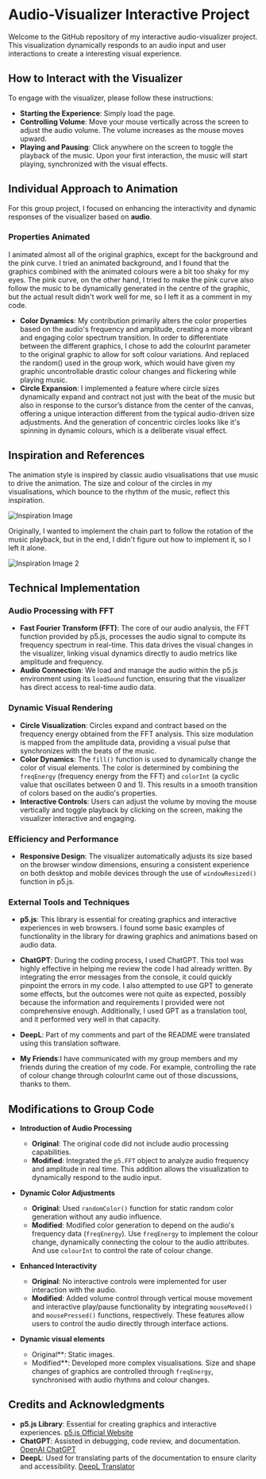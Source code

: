 # Audio-Visualizer Interactive Project

Welcome to the GitHub repository of my interactive audio-visualizer project. This visualization dynamically responds to an audio input and user interactions to create a interesting visual experience.

## How to Interact with the Visualizer

To engage with the visualizer, please follow these instructions:

- **Starting the Experience**: Simply load the page.
- **Controlling Volume**: Move your mouse vertically across the screen to adjust the audio volume. The volume increases as the mouse moves upward.
- **Playing and Pausing**: Click anywhere on the screen to toggle the playback of the music. Upon your first interaction, the music will start playing, synchronized with the visual effects.

## Individual Approach to Animation

For this group project, I focused on enhancing the interactivity and dynamic responses of the visualizer based on **audio**.

### Properties Animated

I animated almost all of the original graphics, except for the background and the pink curve. I tried an animated background, and I found that the graphics combined with the animated colours were a bit too shaky for my eyes. The pink curve, on the other hand, I tried to make the pink curve also follow the music to be dynamically generated in the centre of the graphic, but the actual result didn't work well for me, so I left it as a comment in my code.

- **Color Dynamics**: My contribution primarily alters the color properties based on the audio's frequency and amplitude, creating a more vibrant and engaging color spectrum transition. In order to differentiate between the different graphics, I chose to add the colourInt parameter to the original graphic to allow for soft colour variations. And replaced the random() used in the group work, which would have given my graphic uncontrollable drastic colour changes and flickering while playing music.
- **Circle Expansion**: I implemented a feature where circle sizes dynamically expand and contract not just with the beat of the music but also in response to the cursor’s distance from the center of the canvas, offering a unique interaction different from the typical audio-driven size adjustments. And the generation of concentric circles looks like it's spinning in dynamic colours, which is a deliberate visual effect.

## Inspiration and References

The animation style is inspired by classic audio visualisations that use music to drive the animation. The size and colour of the circles in my visualisations, which bounce to the rhythm of the music, reflect this inspiration.



![Inspiration Image](https://img-blog.csdnimg.cn/img_convert/68ab4e2da20f58afd4ce5c469c31407c.gif)

Originally, I wanted to implement the chain part to follow the rotation of the music playback, but in the end, I didn't figure out how to implement it, so I left it alone.

![Inspiration Image 2](https://img-blog.csdnimg.cn/20210217125018677.gif)

## Technical Implementation

### Audio Processing with FFT
- **Fast Fourier Transform (FFT)**: The core of our audio analysis, the FFT function provided by p5.js, processes the audio signal to compute its frequency spectrum in real-time. This data drives the visual changes in the visualizer, linking visual dynamics directly to audio metrics like amplitude and frequency.
- **Audio Connection**: We load and manage the audio within the p5.js environment using its `loadSound` function, ensuring that the visualizer has direct access to real-time audio data.

### Dynamic Visual Rendering
- **Circle Visualization**: Circles expand and contract based on the frequency energy obtained from the FFT analysis. This size modulation is mapped from the amplitude data, providing a visual pulse that synchronizes with the beats of the music.
- **Color Dynamics**: The `fill()` function is used to dynamically change the color of visual elements. The color is determined by combining the `freqEnergy` (frequency energy from the FFT) and `colorInt` (a cyclic value that oscillates between 0 and 1). This results in a smooth transition of colors based on the audio's properties.
- **Interactive Controls**: Users can adjust the volume by moving the mouse vertically and toggle playback by clicking on the screen, making the visualizer interactive and engaging.

### Efficiency and Performance
- **Responsive Design**: The visualizer automatically adjusts its size based on the browser window dimensions, ensuring a consistent experience on both desktop and mobile devices through the use of `windowResized()` function in p5.js.

### External Tools and Techniques

- **p5.js**: This library is essential for creating graphics and interactive experiences in web browsers. I found some basic examples of functionality in the library for drawing graphics and animations based on audio data.

- **ChatGPT**: During the coding process, I used ChatGPT. This tool was highly effective in helping me review the code I had already written. By integrating the error messages from the console, it could quickly pinpoint the errors in my code. I also attempted to use GPT to generate some effects, but the outcomes were not quite as expected, possibly because the information and requirements I provided were not comprehensive enough. Additionally, I used GPT as a translation tool, and it performed very well in that capacity.

- **DeepL**: Part of my comments and part of the README were translated using this translation software.

- **My Friends**:I have communicated with my group members and my friends during the creation of my code. For example, controlling the rate of colour change through colourInt came out of those discussions, thanks to them.


## Modifications to Group Code
- **Introduction of Audio Processing**
  - **Original**: The original code did not include audio processing capabilities.
  - **Modified**: Integrated the `p5.FFT` object to analyze audio frequency and amplitude in real time. This addition allows the visualization to dynamically respond to the audio input.

- **Dynamic Color Adjustments**
  - **Original**: Used `randomColor()` function for static random color generation without any audio influence.
  - **Modified**: Modified color generation to depend on the audio's frequency data (`freqEnergy`). Use `freqEnergy` to implement the colour change, dynamically connecting the colour to the audio attributes. And use `colourInt` to control the rate of colour change.

- **Enhanced Interactivity**
  - **Original**: No interactive controls were implemented for user interaction with the audio.
  - **Modified**: Added volume control through vertical mouse movement and interactive play/pause functionality by integrating `mouseMoved()` and `mousePressed()` functions, respectively. These features allow users to control the audio directly through interface actions.

- **Dynamic visual elements**
  - Original**: Static images.
  - Modified**: Developed more complex visualisations. Size and shape changes of graphics are controlled through `freqEnergy`, synchronised with audio rhythms and colour changes.


## Credits and Acknowledgments

- **p5.js Library**: Essential for creating graphics and interactive experiences. [p5.js Official Website](https://p5js.org/)
- **ChatGPT**: Assisted in debugging, code review, and documentation. [OpenAI ChatGPT](https://openai.com/chatgpt)
- **DeepL**: Used for translating parts of the documentation to ensure clarity and accessibility. [DeepL Translator](https://www.deepl.com/translator)
